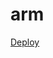 # arm

<a href='https://portal.azure.com/#create/Microsoft.Template/uri/https%3A%2F%2Fraw.githubusercontent.com%2Fphiltaylor%2Farm-template%2Fmaster%2Ftemplate.json'>Deploy</a>
